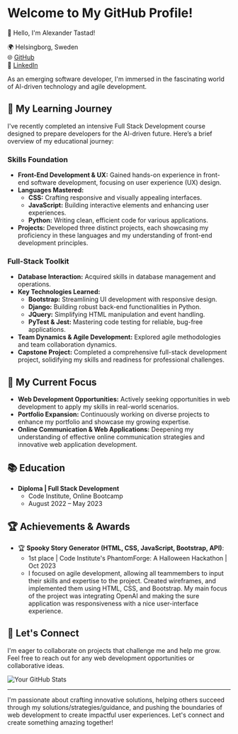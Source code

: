 # Welcome to My GitHub Profile!

👋 Hello, I'm Alexander Tastad!

🌍 Helsingborg, Sweden <br>
🌐 [GitHub](https://github.com/AVTpepper) <br>
🔗 [LinkedIn](https://www.linkedin.com/in/alexander-tastad/) <br>

As an emerging software developer, I'm immersed in the fascinating world of AI-driven technology and agile development.

## 🌱 My Learning Journey

I've recently completed an intensive Full Stack Development course designed to prepare developers for the AI-driven future. Here’s a brief overview of my educational journey:

### Skills Foundation
- **Front-End Development & UX:** Gained hands-on experience in front-end software development, focusing on user experience (UX) design.
- **Languages Mastered:**
  - **CSS:** Crafting responsive and visually appealing interfaces.
  - **JavaScript:** Building interactive elements and enhancing user experiences.
  - **Python:** Writing clean, efficient code for various applications.
- **Projects:** Developed three distinct projects, each showcasing my proficiency in these languages and my understanding of front-end development principles.

### Full-Stack Toolkit
- **Database Interaction:** Acquired skills in database management and operations.
- **Key Technologies Learned:**
  - **Bootstrap:** Streamlining UI development with responsive design.
  - **Django:** Building robust back-end functionalities in Python.
  - **JQuery:** Simplifying HTML manipulation and event handling.
  - **PyTest & Jest:** Mastering code testing for reliable, bug-free applications.
- **Team Dynamics & Agile Development:** Explored agile methodologies and team collaboration dynamics.
- **Capstone Project:** Completed a comprehensive full-stack development project, solidifying my skills and readiness for professional challenges.

## 🚀 My Current Focus

- **Web Development Opportunities:** Actively seeking opportunities in web development to apply my skills in real-world scenarios.
- **Portfolio Expansion:** Continuously working on diverse projects to enhance my portfolio and showcase my growing expertise.
- **Online Communication & Web Applications:** Deepening my understanding of effective online communication strategies and innovative web application development.

## 📚 Education

- **Diploma | Full Stack Development**
  - Code Institute, Online Bootcamp
  - August 2022 – May 2023

## 🏆 Achievements & Awards

- 🏆 **Spooky Story Generator (HTML, CSS, JavaScript, Bootstrap, API)**:
  - 1st place | Code Institute's PhantomForge: A Halloween Hackathon | Oct 2023
  - I focused on agile development, allowing all teammembers to input their skills and expertise to the project. Created wireframes, and implemented them using HTML, CSS, and Bootstrap. My main focus of the project was integrating OpenAI and making the sure application was responsiveness with a nice user-interface experience.
 

## 🤝 Let's Connect

I'm eager to collaborate on projects that challenge me and help me grow. Feel free to reach out for any web development opportunities or collaborative ideas.



![Your GitHub Stats](https://github-readme-stats.vercel.app/api?username=AVTpepper&show_icons=true)

---

I'm passionate about crafting innovative solutions, helping others succeed through my solutions/strategies/guidance, and pushing the boundaries of web development to create impactful user experiences. Let's connect and create something amazing together!
